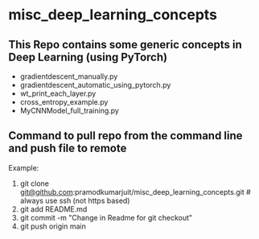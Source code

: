 # misc_deep_learning_concepts

## This Repo contains some generic concepts in Deep Learning (using PyTorch)
- gradientdescent_manually.py
- gradientdescent_automatic_using_pytorch.py
- wt_print_each_layer.py
- cross_entropy_example.py
- MyCNNModel_full_training.py





## Command to pull repo from the command line and push file to remote
Example:
  1. git clone git@github.com:pramodkumarjuit/misc_deep_learning_concepts.git # always use ssh (not https based)
  2. git add README.md
  3. git commit -m "Change in Readme for git checkout"
  4. git push origin main
